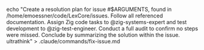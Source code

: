 echo "Create a resolution plan for issue #$ARGUMENTS, found in /home/emoessner/code/LexCore/issues. Follow all referenced documentation. Assign Zig code tasks to @zig-systems-expert and test development to @zig-test-engineer. Conduct a full audit to confirm no steps were missed. Conclude by summarizing the solution within the issue. ultrathink" >
.claude/commands/fix-issue.md